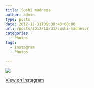 ```yaml
---
title: Sushi madness
author: admin
type: posts
date: 2012-12-31T09:38:43+00:00
url: /posts/2012/12/31/sushi-madness/
categories:
  - Photos
tags:
  - instagram
  - Photos

---
```

![][1]

<p class="view-instagram">
  <a href="http://instagr.am/p/T5WpKNKlim/">View on Instagram</a>
</p>

 [1]: https://lobban.org/wordpress//HLIC/0ed0fb3486d28db1f4a8c77a082fbff1.jpg